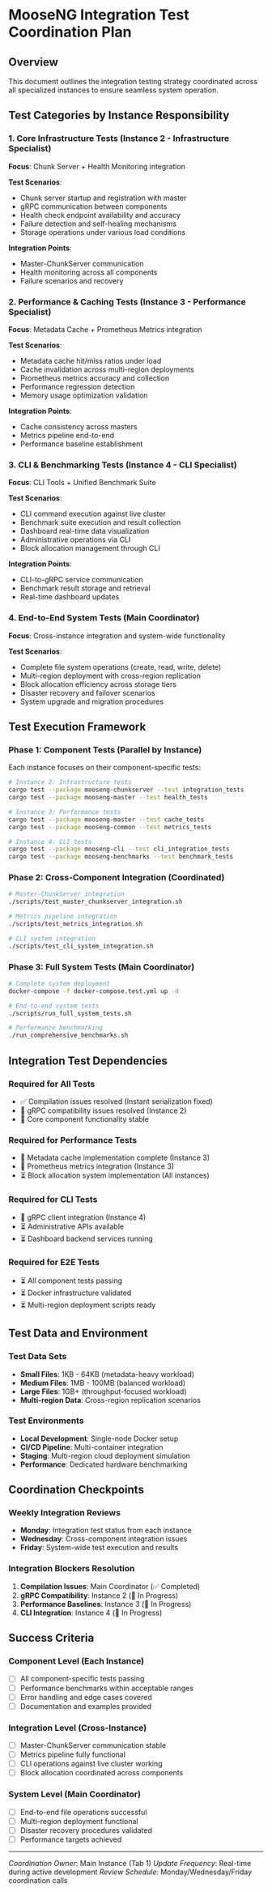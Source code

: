 # MooseNG Integration Test Coordination Plan

## Overview
This document outlines the integration testing strategy coordinated across all specialized instances to ensure seamless system operation.

## Test Categories by Instance Responsibility

### 1. Core Infrastructure Tests (Instance 2 - Infrastructure Specialist)
**Focus**: Chunk Server + Health Monitoring integration

**Test Scenarios**:
- Chunk server startup and registration with master
- gRPC communication between components
- Health check endpoint availability and accuracy
- Failure detection and self-healing mechanisms
- Storage operations under various load conditions

**Integration Points**:
- Master-ChunkServer communication
- Health monitoring across all components
- Failure scenarios and recovery

### 2. Performance & Caching Tests (Instance 3 - Performance Specialist)  
**Focus**: Metadata Cache + Prometheus Metrics integration

**Test Scenarios**:
- Metadata cache hit/miss ratios under load
- Cache invalidation across multi-region deployments
- Prometheus metrics accuracy and collection
- Performance regression detection
- Memory usage optimization validation

**Integration Points**:
- Cache consistency across masters
- Metrics pipeline end-to-end
- Performance baseline establishment

### 3. CLI & Benchmarking Tests (Instance 4 - CLI Specialist)
**Focus**: CLI Tools + Unified Benchmark Suite

**Test Scenarios**:
- CLI command execution against live cluster
- Benchmark suite execution and result collection
- Dashboard real-time data visualization
- Administrative operations via CLI
- Block allocation management through CLI

**Integration Points**:
- CLI-to-gRPC service communication
- Benchmark result storage and retrieval
- Real-time dashboard updates

### 4. End-to-End System Tests (Main Coordinator)
**Focus**: Cross-instance integration and system-wide functionality

**Test Scenarios**:
- Complete file system operations (create, read, write, delete)
- Multi-region deployment with cross-region replication
- Block allocation efficiency across storage tiers
- Disaster recovery and failover scenarios
- System upgrade and migration procedures

## Test Execution Framework

### Phase 1: Component Tests (Parallel by Instance)
Each instance focuses on their component-specific tests:
```bash
# Instance 2: Infrastructure tests
cargo test --package mooseng-chunkserver --test integration_tests
cargo test --package mooseng-master --test health_tests

# Instance 3: Performance tests  
cargo test --package mooseng-master --test cache_tests
cargo test --package mooseng-common --test metrics_tests

# Instance 4: CLI tests
cargo test --package mooseng-cli --test cli_integration_tests
cargo test --package mooseng-benchmarks --test benchmark_tests
```

### Phase 2: Cross-Component Integration (Coordinated)
```bash
# Master-ChunkServer integration
./scripts/test_master_chunkserver_integration.sh

# Metrics pipeline integration
./scripts/test_metrics_integration.sh

# CLI system integration
./scripts/test_cli_system_integration.sh
```

### Phase 3: Full System Tests (Main Coordinator)
```bash
# Complete system deployment
docker-compose -f docker-compose.test.yml up -d

# End-to-end system tests
./scripts/run_full_system_tests.sh

# Performance benchmarking
./run_comprehensive_benchmarks.sh
```

## Integration Test Dependencies

### Required for All Tests
- ✅ Compilation issues resolved (Instant serialization fixed)
- 🔄 gRPC compatibility issues resolved (Instance 2)
- 🔄 Core component functionality stable

### Required for Performance Tests
- 🔄 Metadata cache implementation complete (Instance 3)
- 🔄 Prometheus metrics integration (Instance 3)
- ⏳ Block allocation system implementation (All instances)

### Required for CLI Tests
- 🔄 gRPC client integration (Instance 4)
- ⏳ Administrative APIs available
- ⏳ Dashboard backend services running

### Required for E2E Tests
- ⏳ All component tests passing
- ⏳ Docker infrastructure validated
- ⏳ Multi-region deployment scripts ready

## Test Data and Environment

### Test Data Sets
- **Small Files**: 1KB - 64KB (metadata-heavy workload)
- **Medium Files**: 1MB - 100MB (balanced workload)  
- **Large Files**: 1GB+ (throughput-focused workload)
- **Multi-region Data**: Cross-region replication scenarios

### Test Environments
- **Local Development**: Single-node Docker setup
- **CI/CD Pipeline**: Multi-container integration
- **Staging**: Multi-region cloud deployment simulation
- **Performance**: Dedicated hardware benchmarking

## Coordination Checkpoints

### Weekly Integration Reviews
- **Monday**: Integration test status from each instance
- **Wednesday**: Cross-component integration issues
- **Friday**: System-wide test execution and results

### Integration Blockers Resolution
1. **Compilation Issues**: Main Coordinator (✅ Completed)
2. **gRPC Compatibility**: Instance 2 (🔄 In Progress)
3. **Performance Baselines**: Instance 3 (🔄 In Progress)
4. **CLI Integration**: Instance 4 (🔄 In Progress)

## Success Criteria

### Component Level (Each Instance)
- [ ] All component-specific tests passing
- [ ] Performance benchmarks within acceptable ranges
- [ ] Error handling and edge cases covered
- [ ] Documentation and examples provided

### Integration Level (Cross-Instance)
- [ ] Master-ChunkServer communication stable
- [ ] Metrics pipeline fully functional
- [ ] CLI operations against live cluster working
- [ ] Block allocation coordinated across components

### System Level (Main Coordinator)
- [ ] End-to-end file operations successful
- [ ] Multi-region deployment functional
- [ ] Disaster recovery procedures validated
- [ ] Performance targets achieved

---
*Coordination Owner*: Main Instance (Tab 1)
*Update Frequency*: Real-time during active development
*Review Schedule*: Monday/Wednesday/Friday coordination calls